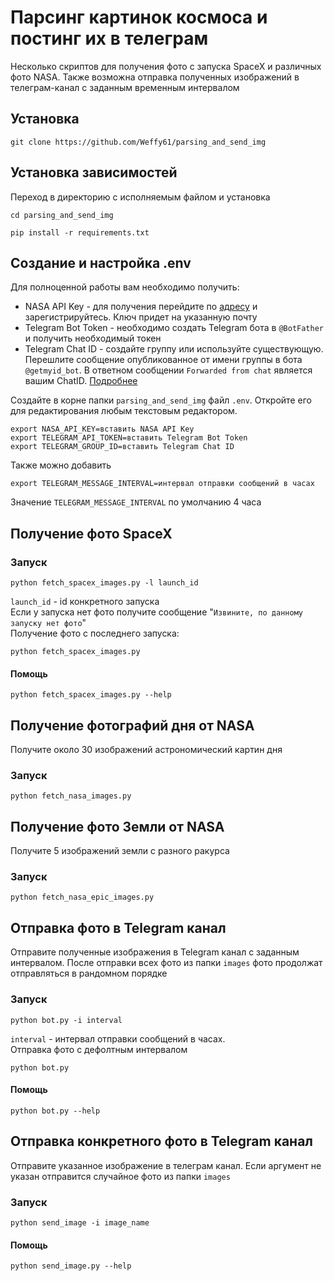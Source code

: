 # Парсинг картинок космоса и постинг их в телеграм
Несколько скриптов для получения фото с запуска SpaceX и различных фото NASA. Также возможна отправка полученных
изображений в телеграм-канал с заданным временным интервалом
## Установка
```commandline
git clone https://github.com/Weffy61/parsing_and_send_img
```
## Установка зависимостей
Переход в директорию с исполняемым файлом и установка
```commandline
cd parsing_and_send_img
```
```commandline
pip install -r requirements.txt
```
## Создание и настройка .env
Для полноценной работы вам необходимо получить:  
- NASA API Key - для получения перейдите по [адресу](https://api.nasa.gov/) и зарегистрируйтесь. Ключ придет на 
указанную почту  
- Telegram Bot Token - необходимо создать Telegram бота в `@BotFather` и получить необходимый токен
- Telegram Chat ID - создайте группу или используйте существующую. Перешлите сообщение опубликованное от имени группы 
в бота `@getmyid_bot`. В ответном сообщении `Forwarded from chat` является вашим ChatID. 
[Подробнее](https://lumpics.ru/how-find-out-chat-id-in-telegram/)  
    
Создайте в корне папки `parsing_and_send_img` файл `.env`. Откройте его для редактирования любым текстовым 
редактором.  
```djangourlpath
export NASA_API_KEY=вставить NASA API Key
export TELEGRAM_API_TOKEN=вставить Telegram Bot Token
export TELEGRAM_GROUP_ID=вставить Telegram Chat ID
```
Также можно добавить
```djangourlpath
export TELEGRAM_MESSAGE_INTERVAL=интервал отправки сообщений в часах
```
Значение `TELEGRAM_MESSAGE_INTERVAL` по умолчанию 4 часа
## Получение фото SpaceX
### Запуск
```commandline
python fetch_spacex_images.py -l launch_id
```
`launch_id` - id конкретного запуска  
Если у запуска нет фото получите сообщение "`Извините, по данному запуску нет фото`"  
Получение фото с последнего запуска:
```commandline
python fetch_spacex_images.py
```
#### Помощь
```commandline
python fetch_spacex_images.py --help
```
## Получение фотографий дня от NASA
Получите около 30 изображений астрономический картин дня
### Запуск
```commandline
python fetch_nasa_images.py
```
## Получение фото Земли от NASA
Получите 5 изображений земли с разного ракурса
### Запуск
```commandline
python fetch_nasa_epic_images.py
```
## Отправка фото в Telegram канал
Отправите полученные изображения в Telegram канал с заданным интервалом. После отправки всех фото из папки `images` 
фото продолжат отправляться в рандомном порядке
### Запуск
```commandline
python bot.py -i interval
```
`interval` - интервал отправки сообщений в часах.  
Отправка фото с дефолтным интервалом
```commandline
python bot.py
```
#### Помощь
```commandline
python bot.py --help
```
## Отправка конкретного фото в Telegram канал
Отправите указанное изображение в телеграм канал. Если аргумент не указан отправится случайное фото из папки `images`
### Запуск
```commandline
python send_image -i image_name
```
#### Помощь
```commandline
python send_image.py --help
```